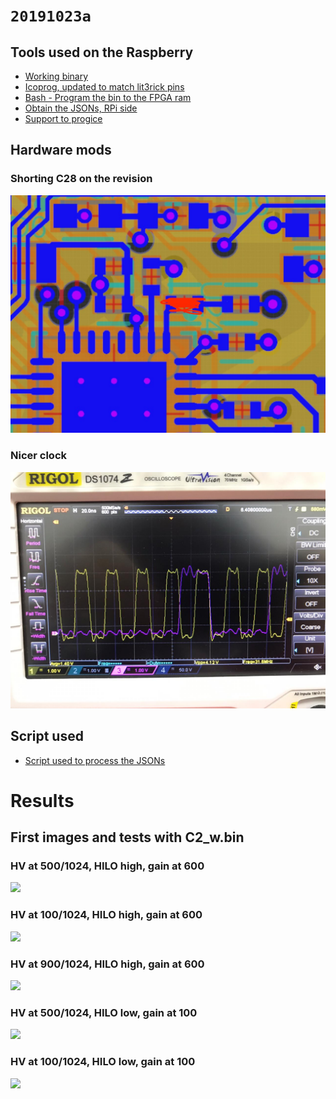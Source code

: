 # `20191023a`



## Tools used on the Raspberry 

* [Working binary](/matty/20191023a/tools/C2_w.bin)
* [Icoprog, updated to match lit3rick pins](/matty/20191023a/tools/icoprog)
* [Bash - Program the bin to the FPGA ram](/matty/20191023a/tools/progice40.sh)
* [Obtain the JSONs, RPi side](/matty/20191023a/tools/pyUn0.py)
* [Support to progice](/matty/20191023a/tools/reset.sh)

## Hardware mods

### Shorting C28 on the revision

![](/matty/20191023a/Short_C28.jpeg)

### Nicer clock

![](/matty/20191023a/DCLK_OK.jpeg)

## Script used

* [Script used to process the JSONs](/matty/20191023a/pyUn0.py)

# Results

## First images and tests with C2_w.bin

### HV at 500/1024, HILO high, gain at 600


![](/matty/20191023a/images/20191023a-8)

### HV at 100/1024, HILO high, gain at 600


![](/matty/20191023a/images/20191023a-9)

### HV at 900/1024, HILO high, gain at 600


![](/matty/20191023a/images/20191023a-10)

### HV at 500/1024, HILO low, gain at 100

![](/matty/20191023a/images/20191023a-11)

### HV at 100/1024, HILO low, gain at 100

![](/matty/20191023a/images/20191023a-12)
